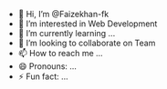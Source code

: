 - 👋 Hi, I’m @Faizekhan-fk
- 👀 I’m interested in Web Development
- 🌱 I’m currently learning ...
- 💞️ I’m looking to collaborate on Team
- 📫 How to reach me ...
- 😄 Pronouns: ...
- ⚡ Fun fact: ...
